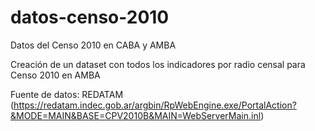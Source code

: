 # datos-censo-2010
Datos del Censo 2010 en CABA y AMBA

Creación de un dataset con todos los indicadores por radio censal para Censo 2010 en AMBA

Fuente de datos: REDATAM (https://redatam.indec.gob.ar/argbin/RpWebEngine.exe/PortalAction?&MODE=MAIN&BASE=CPV2010B&MAIN=WebServerMain.inl)
